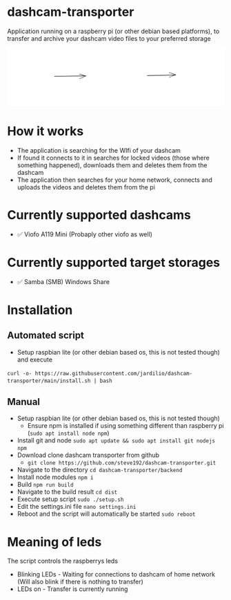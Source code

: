 # dashcam-transporter
Application running on a raspberry pi (or other debian based platforms), to transfer and archive your dashcam video files to your preferred storage

![Transfer illustration](/docs/img/transfer_illustration.svg "Transfer illustration")

# How it works
- The application is searching for the WIfi of your dashcam
- If found it connects to it in searches for locked videos (those where something happened), downloads them and deletes them from the dashcam
- The application then searches for your home network, connects and uploads the videos and deletes them from the pi


# Currently supported dashcams
- ✅ Viofo A119 Mini (Probaply other viofo as well)

# Currently supported target storages
- ✅ Samba (SMB) Windows Share


# Installation

## Automated script
- Setup raspbian lite (or other debian based os, this is not tested though) and execute

`curl -o- https://raw.githubusercontent.com/jardilio/dashcam-transporter/main/install.sh | bash`
## Manual
- Setup raspbian lite (or other debian based os, this is not tested though)
    - Ensure npm is installed if using something different than raspberry pi (`sudo apt install node npm`)
- Install git and node `sudo apt update && sudo apt install git nodejs npm`
- Download clone dashcam transporter from github 
    - `git clone https://github.com/steve192/dashcam-transporter.git`
- Navigate to the directory `cd dashcam-transporter/backend`
- Install node modules `npm i`
- Build `npm run build`
- Navigate to the build result `cd dist`
- Execute setup script `sudo ./setup.sh`
- Edit the settings.ini file `nano settings.ini`
- Reboot and the script will automatically be started `sudo reboot`


# Meaning of leds
The script controls the raspberrys leds
- Blinking LEDs - Waiting for connections to dashcam of home network (Will also blink if there is nothing to transfer)
- LEDs on - Transfer is currently running
